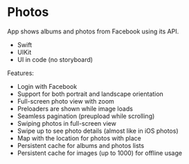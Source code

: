 # Photos

App shows albums and photos from Facebook using its API.

* Swift
* UIKit
* UI in code (no storyboard)

Features:
* Login with Facebook
* Support for both portrait and landscape orientation
* Full-screen photo view with zoom
* Preloaders are shown while image loads
* Seamless pagination (preupload while scrolling)
* Swiping photos in full-screen view
* Swipe up to see photo details (almost like in iOS photos)
* Map with the location for photos with place
* Persistent cache for albums and photos lists
* Persistent cache for images (up to 1000) for offline usage
